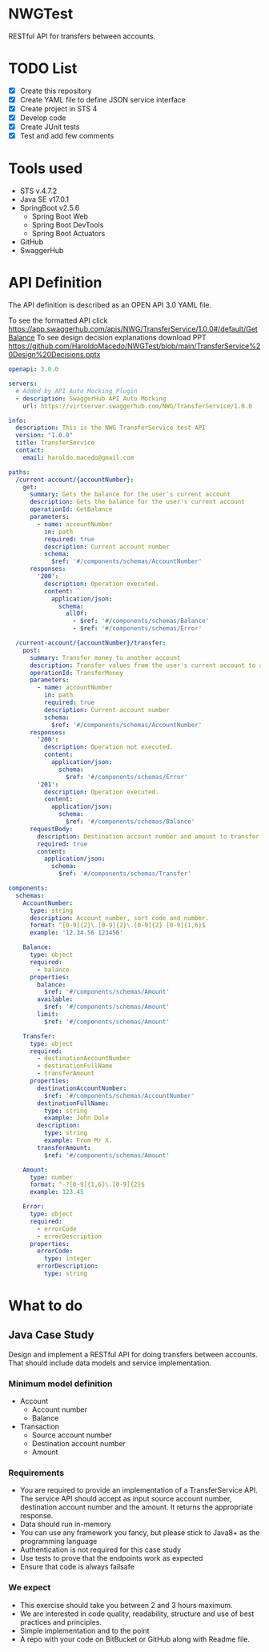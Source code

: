 # NWGTest
RESTful API for transfers between accounts.

# TODO List
- [x] Create this repository
- [x] Create YAML file to define JSON service interface
- [x] Create project in STS 4
- [x] Develop code
- [x] Create JUnit tests
- [x] Test and add few comments

# Tools used
* STS v.4.7.2
* Java SE v17.0.1
* SpringBoot v2.5.6
  * Spring Boot Web
  * Spring Boot DevTools
  * Spring Boot Actuators
* GitHub
* SwaggerHub

# API Definition
The API definition is described as an OPEN API 3.0 YAML file.

To see the formatted API click https://app.swaggerhub.com/apis/NWG/TransferService/1.0.0#/default/GetBalance
To see design decision explanations download PPT https://github.com/HaroldoMacedo/NWGTest/blob/main/TransferService%20Design%20Decisions.pptx

```YAML
openapi: 3.0.0

servers:
  # Added by API Auto Mocking Plugin
  - description: SwaggerHub API Auto Mocking
    url: https://virtserver.swaggerhub.com/NWG/TransferService/1.0.0

info:
  description: This is the NWG TransferService test API
  version: "1.0.0"
  title: TransferService
  contact:
    email: haroldo.macedo@gmail.com

paths:
  /current-account/{accountNumber}:
    get:
      summary: Gets the balance for the user's current account
      description: Gets the balance for the user's current account
      operationId: GetBalance
      parameters: 
        - name: accountNumber
          in: path
          required: true
          description: Current account number
          schema:
            $ref: '#/components/schemas/AccountNumber'
      responses:
        '200':
          description: Operation executed.
          content:
            application/json:
              schema:
                allOf:
                  - $ref: '#/components/schemas/Balance'
                  - $ref: '#/components/schemas/Error'

  /current-account/{accountNumber}/transfer:
    post:
      summary: Transfer money to another account
      description: Transfer values from the user's current account to another account
      operationId: TransferMoney
      parameters: 
        - name: accountNumber
          in: path
          required: true
          description: Current account number
          schema:
            $ref: '#/components/schemas/AccountNumber'
      responses:
        '200':
          description: Operation not executed.
          content:
            application/json:
              schema:
                $ref: '#/components/schemas/Error'
        '201':
          description: Operation executed.
          content:
            application/json:
              schema:
                $ref: '#/components/schemas/Balance'
      requestBody:
        description: Destination account number and amount to transfer
        required: true
        content:
          application/json:
            schema:
              $ref: '#/components/schemas/Transfer'

components:
  schemas:
    AccountNumber: 
      type: string
      description: Account number, sort code and number.
      format: ^[0-9]{2}\.[0-9]{2}\.[0-9]{2} [0-9]{1,6}$
      example: '12.34.56 123456'

    Balance:
      type: object
      required:
        - balance
      properties:
        balance:
          $ref: '#/components/schemas/Amount'
        available:
          $ref: '#/components/schemas/Amount'
        limit:
          $ref: '#/components/schemas/Amount'

    Transfer:
      type: object
      required:
        - destinationAccountNumber
        - destinationFullName
        - transferAmount
      properties:
        destinationAccountNumber:
          $ref: '#/components/schemas/AccountNumber'
        destinationFullName:
          type: string
          example: John Dole
        description:
          type: string
          example: From Mr X.
        transferAmount:
          $ref: '#/components/schemas/Amount'

    Amount:
      type: number
      format: ^-?[0-9]{1,6}\.[0-9]{2}$
      example: 123.45

    Error:
      type: object
      required:
        - errorCode
        - errorDescription
      properties:
        errorCode:
          type: integer
        errorDescription:
          type: string

```
# What to do
## Java Case Study
Design and implement a RESTful API for doing transfers between accounts. That should include data models and service implementation.
### Minimum model definition
* Account
  * Account number
  * Balance
* Transaction
  * Source account number
  * Destination account number
  * Amount
### Requirements
* You are required to provide an implementation of a TransferService API. The service API should accept as input source account number, destination account number and the amount. It returns the appropriate response.
* Data should run in-memory
* You can use any framework you fancy, but please stick to Java8+ as the programming language
* Authentication is not required for this case study
* Use tests to prove that the endpoints work as expected
* Ensure that code is always failsafe
### We expect
* This exercise should take you between 2 and 3 hours maximum.
* We are interested in code quality, readability, structure and use of best practices and principles.
* Simple implementation and to the point
* A repo with your code on BitBucket or GitHub along with Readme file.


